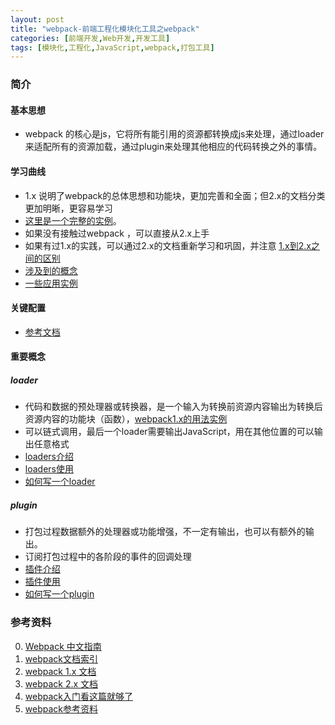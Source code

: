 ```yaml
---
layout: post
title: "webpack-前端工程化模块化工具之webpack"
categories: [前端开发,Web开发,开发工具]
tags: [模块化,工程化,JavaScript,webpack,打包工具]
---
```


### 简介

#### 基本思想

+ webpack 的核心是js，它将所有能引用的资源都转换成js来处理，通过loader来适配所有的资源加载，通过plugin来处理其他相应的代码转换之外的事情。


#### 学习曲线

+ 1.x 说明了webpack的总体思想和功能块，更加完善和全面；但2.x的文档分类更加明晰，更容易学习
+ [这里是一个完整的实例](http://webpack.github.io/docs/tutorials/getting-started/)。
+ 如果没有接触过webpack ，可以直接从2.x上手
+ 如果有过1.x的实践，可以通过2.x的文档重新学习和巩固，并注意 [1.x到2.x之间的区别](https://webpack.js.org/guides/migrating/)
+ [涉及到的概念](https://webpack.js.org/concepts/)
+ [一些应用实例](http://webpack.github.io/docs/examples.html)

#### 关键配置

+ [参考文档](https://webpack.js.org/configuration/)

#### 重要概念

##### loader

+ 代码和数据的预处理器或转换器，是一个输入为转换前资源内容输出为转换后资源内容的功能块（函数），[webpack1.x的用法实例](http://webpack.github.io/docs/usage.html)
+ 可以链式调用，最后一个loader需要输出JavaScript，用在其他位置的可以输出任意格式
+ [loaders介绍](http://webpack.github.io/docs/loaders.html)
+ [loaders使用](http://webpack.github.io/docs/using-loaders.html)
+ [如何写一个loader](http://webpack.github.io/docs/how-to-write-a-loader.html)

##### plugin

+ 打包过程数据额外的处理器或功能增强，不一定有输出，也可以有额外的输出。
+ 订阅打包过程中的各阶段的事件的回调处理
+ [插件介绍](http://webpack.github.io/docs/plugins.html)
+ [插件使用](http://webpack.github.io/docs/using-plugins.html)
+ [如何写一个plugin](http://webpack.github.io/docs/how-to-write-a-plugin.html)

### 参考资料

0. [Webpack 中文指南](http://webpackdoc.com/reference.html)
1. [webpack文档索引](http://webpack.github.io/)
2. [webpack 1.x 文档](http://webpack.github.io/docs/)
3. [webpack 2.x 文档](https://webpack.js.org/)
4. [webpack入门看这篇就够了](http://www.jianshu.com/p/42e11515c10f)
5. [webpack参考资料](http://rawbin-.github.io/web%E5%BC%80%E5%8F%91/%E5%89%8D%E7%AB%AF%E5%BC%80%E5%8F%91/%E5%BC%80%E5%8F%91%E7%8E%AF%E5%A2%83/2015/09/10/webpack-reference/)


